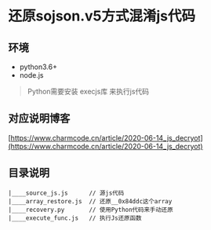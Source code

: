 # 还原sojson.v5方式混淆js代码

## 环境
- python3.6+
- node.js
> Python需要安装 execjs库 来执行js代码

## 对应说明博客

[https://www.charmcode.cn/article/2020-06-14_js_decryot](https://www.charmcode.cn/article/2020-06-14_js_decryot)

## 目录说明
```
|____source_js.js      // 源js代码
|____array_restore.js  // 还原__0x84ddc这个array
|____recovery.py       // 使用Python代码来手动还原
|____execute_func.js   // 执行Js还原函数
```


